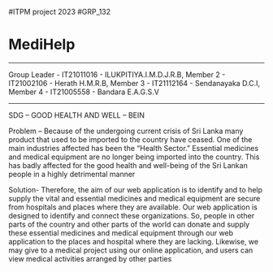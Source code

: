 #ITPM project 2023
#GRP_132
# MediHelp
-------------------------------------------------------------
Group Leader - IT21011016 - ILUKPITIYA.I.M.D.J.R.B, 
Member 2 - IT21002106 - Herath H.M.R.B, 
Member 3 - IT21112164 - Sendanayaka D.C.I, 
Member 4 - IT21005558 - Bandara E.A.G.S.V

--------------------------------------------------------------

SDG – GOOD HEALTH AND WELL – BEIN 

Problem –  Because of the undergoing current crisis of Sri Lanka many product that used to be imported to the country have ceased. One of the main
industries affected has been the “Health Sector.” Essential medicines and medical equipment are no longer being imported into the country.
This has badly affected for the good health and well-being of the Sri Lankan people in a highly detrimental manner

Solution- Therefore, the aim of our web application is to identify and to help supply the vital and essential medicines and medical equipment are secure
from hospitals and places where they are available. Our web application is designed to identify and connect these organizations. So, people in
other parts of the country and other parts of the world can donate and supply these essential medicines and medical equipment through our
web application to the places and hospital where they are lacking. Likewise, we may give to a medical project using our online application,
and users can view medical activities arranged by other parties
